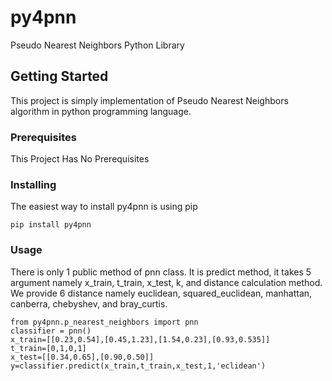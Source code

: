 # py4pnn

Pseudo Nearest Neighbors Python Library

## Getting Started

This project is simply implementation of Pseudo Nearest Neighbors algorithm in python programming language.

### Prerequisites

This Project Has No Prerequisites


### Installing

The easiest way to install py4pnn is using pip

```
pip install py4pnn
```

### Usage
There is only 1 public method of pnn class. It is predict method, it takes 5 argument namely x_train, t_train, x_test, k, and distance calculation method. We provide 6 distance namely euclidean, squared_euclidean, manhattan, canberra, chebyshev, and bray_curtis.
```
from py4pnn.p_nearest_neighbors import pnn
classifier = pnn()
x_train=[[0.23,0.54],[0.45,1.23],[1.54,0.23],[0.93,0.535]]
t_train=[0,1,0,1]
x_test=[[0.34,0.65],[0.90,0.50]]
y=classifier.predict(x_train,t_train,x_test,1,'eclidean')
```
